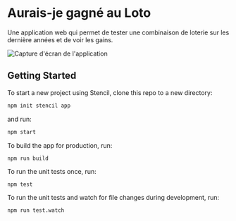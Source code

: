 # Aurais-je gagné au Loto

Une application web qui permet de tester une combinaison de loterie sur les dernière années et de voir les gains.

![Capture d'écran de l'application](https://user-images.githubusercontent.com/11815139/169897777-2971db39-5951-4c65-aa30-95de220c0238.png)


## Getting Started

To start a new project using Stencil, clone this repo to a new directory:

```bash
npm init stencil app
```

and run:

```bash
npm start
```

To build the app for production, run:

```bash
npm run build
```

To run the unit tests once, run:

```
npm test
```

To run the unit tests and watch for file changes during development, run:

```
npm run test.watch
```
